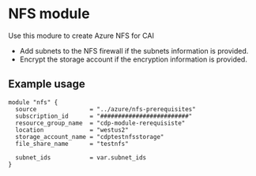 # NFS module 

Use this modure to create Azure NFS for CAI
- Add subnets to the NFS firewall if the subnets information is provided.
- Encrypt the storage account if the encryption information is provided. 

## Example usage
```
module "nfs" {
  source               = "../azure/nfs-prerequisites"
  subscription_id      = "#########################"
  resource_group_name  = "cdp-module-rerequisiste"
  location             = "westus2"
  storage_account_name = "cdptestnfsstorage"
  file_share_name      = "testnfs"

  subnet_ids           = var.subnet_ids
}
```
